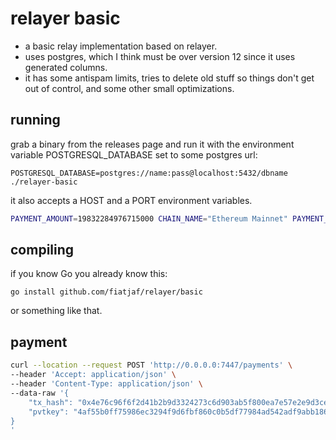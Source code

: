 relayer basic
=============

  - a basic relay implementation based on relayer.
  - uses postgres, which I think must be over version 12 since it uses generated columns.
  - it has some antispam limits, tries to delete old stuff so things don't get out of control, and some other small optimizations.

running
-------

grab a binary from the releases page and run it with the environment variable POSTGRESQL_DATABASE set to some postgres url:

    POSTGRESQL_DATABASE=postgres://name:pass@localhost:5432/dbname ./relayer-basic

it also accepts a HOST and a PORT environment variables.

```bash
PAYMENT_AMOUNT=19832284976715000 CHAIN_NAME="Ethereum Mainnet" PAYMENT_ADDRESS=0xa6B7C79E98E277153c7f237c347aD3Bb3819Fef6 go run .
```

compiling
---------

if you know Go you already know this:

    go install github.com/fiatjaf/relayer/basic

or something like that.

payment
-------

```bash
curl --location --request POST 'http://0.0.0.0:7447/payments' \
--header 'Accept: application/json' \
--header 'Content-Type: application/json' \
--data-raw '{
    "tx_hash": "0x4e76c96f6f2d41b2b9d3324273c6d903ab5f800ea7e57e2e9d3ce60873bf6163",
    "pvtkey": "4af55b0ff75986ec3294f9d6fbf860c0b5df77984ad542adf9abb186462819d8"   
}
'
```
